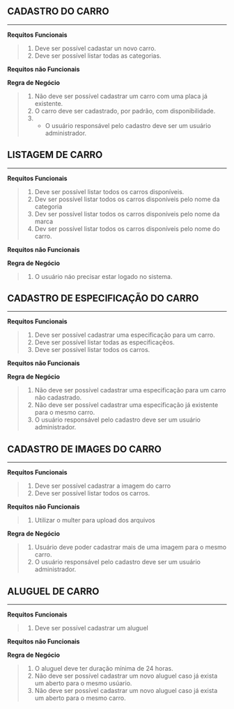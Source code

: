 ## CADASTRO DO CARRO
---

**Requitos Funcionais**

 > 1. Deve ser possível cadastar un novo carro.
 > 2. Deve ser possível listar todas as categorias.

**Requitos não Funcionais**

**Regra de Negócio**

> 1. Não deve ser possível cadastrar um carro com uma placa já existente.
> 2. O carro deve ser cadastrado, por padrão, com disponibilidade.
> 3. * O usuário responsável pelo cadastro deve ser um usuário administrador.

## LISTAGEM DE CARRO
---

**Requitos Funcionais**

> 1. Deve ser possível listar todos os carros disponíveis.
> 2. Dev ser possível listar todos os carros disponíveis pelo nome da categoria
> 3. Dev ser possível listar todos os carros disponíveis pelo nome da marca
> 4. Dev ser possível listar todos os carros disponíveis pelo nome do carro.

**Requitos não Funcionais**

**Regra de Negócio**

> 1. O usuário náo precisar estar logado no sistema.

## CADASTRO DE ESPECIFICAÇÃO DO CARRO
---

**Requitos Funcionais**

> 1. Deve ser possível cadastrar uma especificação para um carro.
> 2. Deve ser possível listar todas as especificaçẽos.
> 3. Deve ser possivel listar todos os carros.


**Requitos não Funcionais**

**Regra de Negócio**

> 1. Não deve ser possível cadastrar uma especificação para um carro não cadastrado.
> 2. Não deve ser possível cadastrar uma especificação já existente para o mesmo carro.
> 3. O usuário responsável pelo cadastro deve ser um usuário administrador.

## CADASTRO DE IMAGES DO CARRO
---

**Requitos Funcionais**

> 1. Deve ser possível cadastrar a imagem do carro
> 2. Deve ser possível listar todos os carros.

**Requitos não Funcionais**

> 1. Utilizar o multer para upload dos arquivos

**Regra de Negócio**

> 1. Usuário deve poder cadastrar mais de uma imagem para o mesmo carro.
> 2. O usuário responsável pelo cadastro deve ser um usuário administrador.


## ALUGUEL DE CARRO
---

**Requitos Funcionais**

> 1. Deve ser possível cadastrar um aluguel

**Requitos não Funcionais**


**Regra de Negócio**

> 1. O aluguel deve ter duração mínima de 24 horas.
> 2. Não deve ser possível cadastrar um novo aluguel caso já exista um aberto para o mesmo usúario.
> 3. Não deve ser possível cadastrar um novo aluguel caso já exista um aberto para o mesmo carro.
